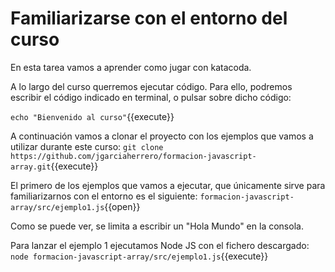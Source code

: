 # Familiarizarse con el entorno del curso

En esta tarea vamos a aprender como jugar con katacoda.

A lo largo del curso querremos ejecutar código. Para ello, podremos escribir el código indicado en terminal, o pulsar sobre dicho código:

`echo "Bienvenido al curso"`{{execute}}

A continuación vamos a clonar el proyecto con los ejemplos que vamos a utilizar durante este curso:
`git clone https://github.com/jgarciaherrero/formacion-javascript-array.git`{{execute}}

El primero de los ejemplos que vamos a ejecutar, que únicamente sirve para familiarizarnos con el entorno es el siguiente:
`formacion-javascript-array/src/ejemplo1.js`{{open}}

Como se puede ver, se limita a escribir un "Hola Mundo" en la consola.

Para lanzar el ejemplo 1 ejecutamos Node JS con el fichero descargado:
`node formacion-javascript-array/src/ejemplo1.js`{{execute}}
